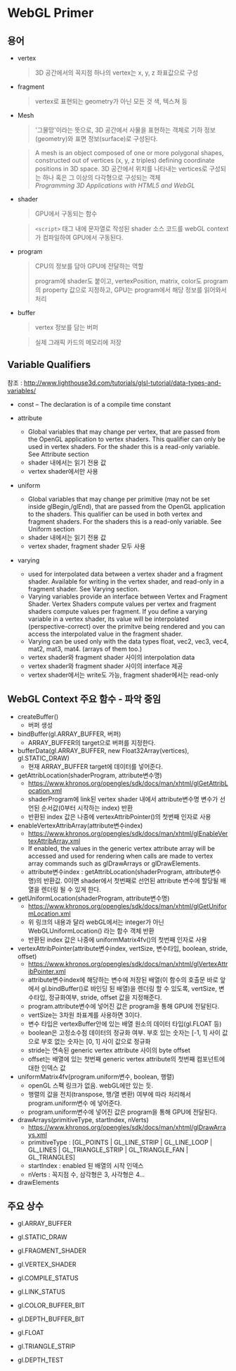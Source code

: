 # WebGL Primer

## 용어

- vertex

	>3D 공간에서의 꼭지점 
	>하나의 vertex는 x, y, z 좌표값으로 구성

- fragment

	>vertex로 표현되는 geometry가 아닌 모든 것 
	>색, 텍스쳐 등

- Mesh

	>'그물망'이라는 뜻으로, 3D 공간에서 사물을 표현하는 객체로 기하 정보(geometry)와 표면 정보(surface)로 구성된다.

	>A mesh is an object composed of one or more polygonal shapes, constructed out of vertices (x, y, z triples) defining coordinate positions in 3D space.
	>3D 공간에서 위치를 나타내는 vertices로 구성되는 하나 혹은 그 이상의 다각형으로 구성되는 객체 	
	>*Programming 3D Applications with HTML5 and WebGL*

- shader

    >GPU에서 구동되는 함수
    
    > `<script>` 태그 내에 문자열로 작성된 shader 소스 코드를 webGL context가 컴파일하여 GPU에서 구동된다.

- program

    >CPU의 정보를 담아 GPU에 전달하는 역할
    >
    >program에 shader도 붙이고, vertexPosition, matrix, color도 program의 property 값으로 지정하고, GPU는 program에서 해당 정보를 읽어와서 처리  

- buffer

    >vertex 정보를 담는 버퍼

    >실제 그래픽 카드의 메모리에 저장

## Variable Qualifiers

참조 : http://www.lighthouse3d.com/tutorials/glsl-tutorial/data-types-and-variables/

- const – The declaration is of a compile time constant


- attribute
    - Global variables that may change per vertex, that are passed from the OpenGL application to vertex shaders. This qualifier can only be used in vertex shaders. For the shader this is a read-only variable. See Attribute section
    - shader 내에서는 읽기 전용 값
    - vertex shader에서만 사용

- uniform
    - Global variables that may change per primitive (may not be set inside glBegin,/glEnd), that are passed from the OpenGL application to the shaders. This qualifier can be used in both vertex and fragment shaders. For the shaders this is a read-only variable. See Uniform section
    - shader 내에서는 읽기 전용 값
    - vertex shader, fragment shader 모두 사용

- varying
    - used for interpolated data between a vertex shader and a fragment shader. Available for writing in the vertex shader, and read-only in a fragment shader. See Varying section.
    - Varying variables provide an interface between Vertex and Fragment Shader. Vertex Shaders compute values per vertex and fragment shaders compute values per fragment. If you define a varying variable in a vertex shader, its value will be interpolated (perspective-correct) over the primitve being rendered and you can access the interpolated value in the fragment shader.
    - Varying can be used only with the data types float, vec2, vec3, vec4, mat2, mat3, mat4. (arrays of them too.)
    - vertex shader와 fragment shader 사이의 interpolation data
    - vertex shader와 fragment shader 사이의 interface 제공
    - vertex shader에서는 write도 가능, fragment shader에서는 read-only


## WebGL Context 주요 함수 - 파악 중임

- createBuffer()
    - 버퍼 생성
- bindBuffer(gl.ARRAY_BUFFER, 버퍼)
    - ARRAY_BUFFER의 target으로 버퍼를 지정한다.
- bufferData(gl.ARRAY_BUFFER, new Float32Array(vertices), gl.STATIC_DRAW)
    - 현재 ARRAY_BUFFER target에 데이터를 넣어준다.
- getAttribLocation(shaderProgram, attribute변수명)
    - https://www.khronos.org/opengles/sdk/docs/man/xhtml/glGetAttribLocation.xml
    - shaderProgram에 link된 vertex shader 내에서 attribute변수명 변수가 선언된 순서값(0부터 시작하는 index) 반환
    - 반환된 index 값은 나중에 vertexAttribPointer()의 첫번째 인자로 사용
- enableVertexAttribArray(attribute변수index)
    - https://www.khronos.org/opengles/sdk/docs/man/xhtml/glEnableVertexAttribArray.xml
    - If enabled, the values in the generic vertex attribute array will be accessed and used for rendering when calls are made to vertex array commands such as glDrawArrays or glDrawElements.
    - attribute변수index : getAttribLocation(shaderProgram, attribute변수명)의 반환값. 0이면 shader에서 첫번째로 선언된 attribute 변수에 할당될 배열을 렌더링 될 수 있게 한다.
- getUniformLocation(shaderProgram, attribute변수명)
    - https://www.khronos.org/opengles/sdk/docs/man/xhtml/glGetUniformLocation.xml
    - 위 링크의 내용과 달라 webGL에서는 integer가 아닌 WebGLUniformLocation() 라는 함수 객체 반환
    - 반환된 index 값은 나중에 uniformMatrix4fv()의 첫번째 인자로 사용
- vertexAttribPointer(attribute변수index, vertSize, 변수타입, boolean, stride, offset)
    - https://www.khronos.org/opengles/sdk/docs/man/xhtml/glVertexAttribPointer.xml
    - attribute변수index에 해당하는 변수에 저장된 배열(이 함수의 호출문 바로 앞에서 gl.bindBuffer()로 바인딩 된 배열)을 렌더링 할 수 있도록, vertSize, 변수타입, 정규화여부, stride, offset 값을 지정해준다.
    - program.attribute변수에 넣어진 값은 program을 통해 GPU에 전달된다.
    - vertSize는 3차원 좌표계를 사용하면 3이다.
    - 변수 타입은 vertexBuffer안에 있는 배열 원소의 데이터 타입(gl.FLOAT 등)
    - boolean은 고정소수점 데이터의 정규화 여부. 부호 있는 숫자는 [-1, 1] 사이 값으로 부호 없는 숫자는 [0, 1] 사이 값으로 정규화
    - stride는 연속된 generic vertex attribute 사이의 byte offset
    - offset는 배열에 있는 첫번째 generic vertex attribute의 첫번째 컴포넌트에 대한 인덱스 값
- uniformMatrix4fv(program.uniform변수, boolean, 행렬)
    - openGL 스펙 링크가 없음. webGL에만 있는 듯.
    - 행렬의 값을 전치(transpose, 행/열 변환) 여부에 따라 처리해서 program.uniform변수 에 넣어준다.
    - program.uniform변수에 넣어진 값은 program을 통해 GPU에 전달된다.
- drawArrays(primitiveType, startIndex, nVerts)
    - https://www.khronos.org/opengles/sdk/docs/man/xhtml/glDrawArrays.xml
    - primitiveType : [GL_POINTS | GL_LINE_STRIP | GL_LINE_LOOP | GL_LINES | GL_TRIANGLE_STRIP | GL_TRIANGLE_FAN | GL_TRIANGLES]
    - startIndex : enabled 된 배열의 시작 인덱스
    - nVerts : 꼭지점 수, 삼각형은 3, 사각형은 4...
- drawElements


## 주요 상수

- gl.ARRAY_BUFFER

- gl.STATIC_DRAW

- gl.FRAGMENT_SHADER

- gl.VERTEX_SHADER

- gl.COMPILE_STATUS

- gl.LINK_STATUS

- gl.COLOR_BUFFER_BIT

- gl.DEPTH_BUFFER_BIT

- gl.FLOAT

- gl.TRIANGLE_STRIP

- gl.DEPTH_TEST
